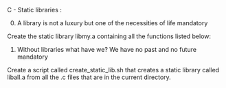 C - Static libraries :

0. A library is not a luxury but one of the necessities of life
mandatory

Create the static library libmy.a containing all the functions listed below:


1. Without libraries what have we? We have no past and no future
mandatory

Create a script called create_static_lib.sh that creates a static library called liball.a from all the .c files that are in the current directory.
